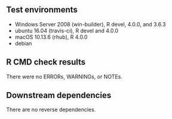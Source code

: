 ## Test environments
* Windows Server 2008 (win-builder), R devel, 4.0.0, and 3.6.3
* ubuntu 16.04 (travis-ci), R devel and 4.0.0
* macOS 10.13.6 (rhub), R 4.0.0
* debian 

## R CMD check results
There were no ERRORs, WARNINGs, or NOTEs.

## Downstream dependencies
There are no reverse dependencies.
